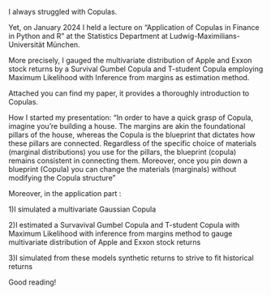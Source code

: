 I always struggled with Copulas.

Yet, on January 2024 I held a lecture on “Application of Copulas in Finance in Python and R” at the Statistics Department at Ludwig-Maximilians-Universität München.

More precisely, I gauged the multivariate distribution of Apple and Exxon stock returns by a Survival Gumbel Copula and T-student Copula employing Maximum Likelihood with Inference from margins as estimation method.

Attached you can find my paper, it provides a thoroughly introduction to Copulas.
 
How I started my presentation:
“In order to have a quick grasp of Copula, imagine you’re building a house. 
The margins are akin the foundational pillars of the house, whereas the Copula is the blueprint that dictates how these pillars are connected. Regardless of the specific choice of materials (marginal distributions) you use for the pillars, the blueprint (copula) remains consistent in connecting them. Moreover, once you pin down a blueprint (Copula) you can change the materials (marginals) without modifying the Copula structure”

Moreover, in the application part :

1)I simulated a multivariate Gaussian Copula

2)I estimated a Survavival Gumbel Copula and T-student Copula with Maximum Likelihood with inference from margins method to gauge multivariate distribution of Apple and Exxon stock returns 

3)I simulated from these models synthetic returns to strive to fit historical returns

Good reading!
